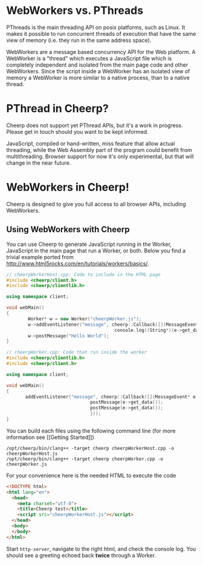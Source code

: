 # WebWorkers vs. PThreads

PThreads is the main threading API on posix platforms, such as Linux. It makes it possible to run concurrent threads of execution that have the same view of memory (i.e. they run in the same address space).

WebWorkers are a message based concurrency API for the Web platform. A WebWorker is a "thread" which executes a JavaScript file which is completely independent and isolated from the main page code and other WebWorkers. Since the script inside a WebWorker has an isolated view of memory a WebWorker is more similar to a native process, than to a native thread.

# PThread in Cheerp?

Cheerp does not support yet PThread APIs, but it's a work in progress. Please get in touch should you want to be kept informed.

JavaScript, compiled or hand-written, miss feature that allow actual threading, while the Web Assembly part of the program could benefit from multithreading. Browser support for now it's only experimental, but that will change in the near future.

# WebWorkers in Cheerp!

Cheerp is designed to give you full access to all browser APIs, including WebWorkers.

## Using WebWorkers with Cheerp

You can use Cheerp to generate JavaScript running in the Worker, JavaScript in the main page that run a Worker, or both. Below you find a trivial example ported from http://www.html5rocks.com/en/tutorials/workers/basics/.

```cpp
// cheerpWorkerHost.cpp: Code to include in the HTML page
#include <cheerp/client.h>
#include <cheerp/clientlib.h>

using namespace client;

void webMain()
{
        Worker* w = new Worker("cheerpWorker.js");
        w->addEventListener("message", cheerp::Callback([](MessageEvent* e) {
                                        console.log((String*)(e->get_data())); }));
        w->postMessage("Hello World");
}
```

```cpp
// cheerpWorker.cpp: Code that run inside the worker
#include <cheerp/clientlib.h>
#include <cheerp/client.h>

using namespace client;

void webMain()
{
       addEventListener("message", cheerp::Callback([](MessageEvent* e) {
                               postMessage(e->get_data());
                               postMessage(e->get_data());
                               }));
}
```

You can build each files using the following command line (for more information see [[Getting Started]])
```
/opt/cheerp/bin/clang++ -target cheerp cheerpWorkerHost.cpp -o cheerpWorkerHost.js
/opt/cheerp/bin/clang++ -target cheerp cheerpWorker.cpp -o cheerpWorker.js
```
For your convenience here is the needed HTML to execute the code

```html
<!DOCTYPE html>
<html lang="en">
  <head>
    <meta charset="utf-8">
    <title>Cheerp test</title>
    <script src="cheerpWorkerHost.js"></script>
  </head>
  <body>
  </body>
</html>
```

Start `http-server`, navigate to the right html, and check the console log.
You should see a greeting echoed back **twice** through a Worker.
